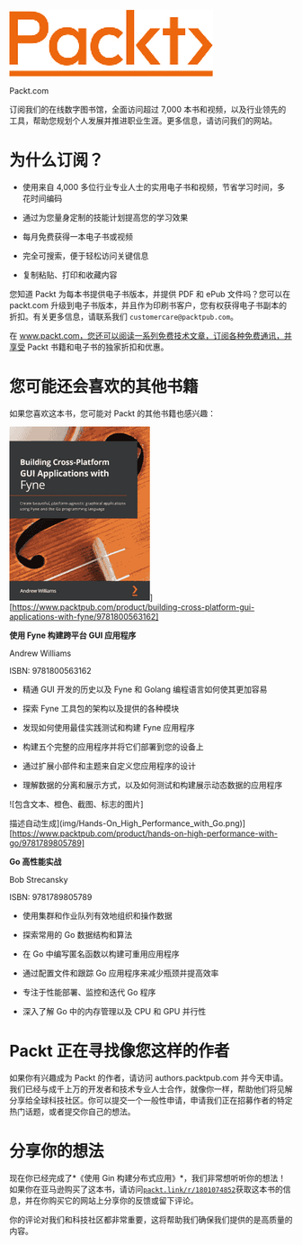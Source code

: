 ![Packt 标志](img/Packt_Logo.jpg)

Packt.com

订阅我们的在线数字图书馆，全面访问超过 7,000 本书和视频，以及行业领先的工具，帮助您规划个人发展并推进职业生涯。更多信息，请访问我们的网站。

# 为什么订阅？

+   使用来自 4,000 多位行业专业人士的实用电子书和视频，节省学习时间，多花时间编码

+   通过为您量身定制的技能计划提高您的学习效果

+   每月免费获得一本电子书或视频

+   完全可搜索，便于轻松访问关键信息

+   复制粘贴、打印和收藏内容

您知道 Packt 为每本书提供电子书版本，并提供 PDF 和 ePub 文件吗？您可以在 packt.com 升级到电子书版本，并且作为印刷书客户，您有权获得电子书副本的折扣。有关更多信息，请联系我们 `customercare@packtpub.com`。

在 www.packt.com，您还可以阅读一系列免费技术文章，订阅各种免费通讯，并享受 Packt 书籍和电子书的独家折扣和优惠。

# 您可能还会喜欢的其他书籍

如果您喜欢这本书，您可能对 Packt 的其他书籍也感兴趣：

![《使用 Fyne 构建跨平台 GUI 应用程序》封面](img/Building_Cross-Platform_GUI_Applications_with_Fyne.png)][https://www.packtpub.com/product/building-cross-platform-gui-applications-with-fyne/9781800563162]

**使用 Fyne 构建跨平台 GUI 应用程序**

Andrew Williams

ISBN: 9781800563162

+   精通 GUI 开发的历史以及 Fyne 和 Golang 编程语言如何使其更加容易

+   探索 Fyne 工具包的架构以及提供的各种模块

+   发现如何使用最佳实践测试和构建 Fyne 应用程序

+   构建五个完整的应用程序并将它们部署到您的设备上

+   通过扩展小部件和主题来自定义您应用程序的设计

+   理解数据的分离和展示方式，以及如何测试和构建展示动态数据的应用程序

![包含文本、橙色、截图、标志的图片]

描述自动生成](img/Hands-On_High_Performance_with_Go.png)][https://www.packtpub.com/product/hands-on-high-performance-with-go/9781789805789]

**Go 高性能实战**

Bob Strecansky

ISBN: 9781789805789

+   使用集群和作业队列有效地组织和操作数据

+   探索常用的 Go 数据结构和算法

+   在 Go 中编写匿名函数以构建可重用应用程序

+   通过配置文件和跟踪 Go 应用程序来减少瓶颈并提高效率

+   专注于性能部署、监控和迭代 Go 程序

+   深入了解 Go 中的内存管理以及 CPU 和 GPU 并行性

# Packt 正在寻找像您这样的作者

如果你有兴趣成为 Packt 的作者，请访问 authors.packtpub.com 并今天申请。我们已经与成千上万的开发者和技术专业人士合作，就像你一样，帮助他们将见解分享给全球科技社区。你可以提交一个一般性申请，申请我们正在招募作者的特定热门话题，或者提交你自己的想法。

# 分享你的想法

现在你已经完成了*《使用 Gin 构建分布式应用》*，我们非常想听听你的想法！如果你在亚马逊购买了这本书，请访问[`packt.link/r/1801074852`](https://packt.link/r/1801074852)获取这本书的信息，并在你购买它的网站上分享你的反馈或留下评论。

你的评论对我们和科技社区都非常重要，这将帮助我们确保我们提供的是高质量的内容。
